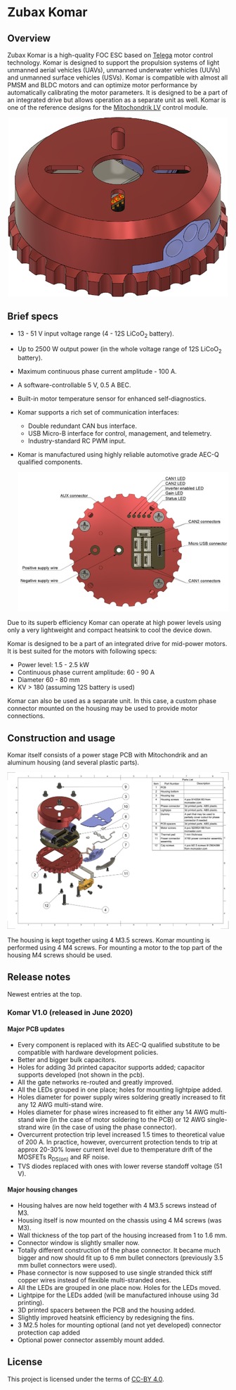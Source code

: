 # Zubax Komar

## Overview

Zubax Komar is a high-quality FOC ESC based on [Telega](https://zubax.com/technologies/telega) motor control technology. Komar is designed to support the propulsion systems of light unmanned aerial vehicles (UAVs), unmanned underwater vehicles (UUVs) and unmanned surface vehicles (USVs). Komar is compatible with almost all PMSM and BLDC motors and can optimize motor performance by automatically calibrating the motor parameters. It is designed to be a part of an integrated drive but allows operation as a separate unit as well. Komar is one of the reference designs for the [Mitochondrik LV](https://zubax.com/products/mitochondrik-lv) control module.

<p align="center">
<img src="pics/Komar.png" alt="drawing" width="500"/>
</p>

## Brief specs

* 13 - 51 V input voltage range (4 - 12S LiCoO<sub>2</sub> battery).
* Up to 2500 W output power (in the whole voltage range of 12S LiCoO<sub>2</sub> battery).
* Maximum continuous phase current amplitude - 100 A.
*  A software-controllable 5 V, 0.5 A BEC.
*  Built-in motor temperature sensor for enhanced self-diagnostics.
* Komar supports a rich set of communication interfaces:
  * Double redundant CAN bus interface.
  * USB Micro-B interface for control, management, and telemetry.
  * Industry-standard RC PWM input.

* Komar is manufactured using highly reliable automotive grade AEC-Q qualified components.

  <img src="pics/connectors leds.png" alt="Komar connectors and LEDs placement" style="zoom:50%;"/>

Due to its superb efficiency Komar can operate at high power levels using only a very lightweight and compact heatsink to cool the device down. 

Komar is designed to be a part of an integrated drive for mid-power motors. It is best suited for the motors with following specs:

* Power level: 1.5 - 2.5 kW
* Continuous phase current amplitude: 60 - 90 A
* Diameter 60 - 80 mm
* KV > 180 (assuming 12S battery is used)

Komar can also be used as a separate unit. In this case, a custom phase connector mounted on the housing may be used to provide motor connections.

## Construction and usage

Komar itself consists of a power stage PCB with Mitochondrik and an aluminum housing (and several plastic parts).

<img src="pics/blow scheme.png" alt="Komar blow scheme" style="zoom:100%;"/>

The housing is kept together using 4 M3.5 screws. Komar mounting is performed using 4 M4 screws. For mounting a motor to the top part of the housing M4 screws should be used. 

## Release notes

Newest entries at the top.

### Komar V1.0 (released in June 2020)

#### Major PCB updates

* Every component is replaced with its AEC-Q qualified substitute to be compatible with hardware development policies.
* Better and bigger bulk capacitors.
* Holes for adding 3d printed capacitor supports added; capacitor supports  developed (not shown in the pcb).
* All the gate networks re-routed and greatly improved.
* All the LEDs grouped in one place; holes for mounting lightpipe added.
* Holes diameter for power supply wires soldering greatly increased to fit any 12 AWG multi-stand wire.
* Holes diameter for phase wires increased to fit either any 14 AWG multi-stand wire (in the case of motor soldering to the PCB) or 12 AWG single-strand wire (in the case of using the phase connector).
* Overcurrent protection trip level increased 1.5 times to theoretical value of 200 A. In practice, however, overcurrent protection tends to trip at approx 20-30% lower current level due to themperature drift of the MOSFETs R<sub>DS(on)</sub> and RF noise. 
* TVS diodes replaced with ones with lower reverse standoff voltage (51 V).

#### Major housing changes

* Housing halves are now held together with 4 M3.5 screws instead of M3.
* Housing itself is now mounted on the chassis using 4 M4 screws (was M3).
* Wall thickness of the top part of the housing increased from 1 to 1.6 mm.
* Connector window is slightly smaller now.
* Totally different construction of the phase connector. It became much bigger and now should fit up to 6 mm bullet connectors (previously 3.5 mm bullet connectors were used).
* Phase connector is now supposed to use single stranded thick stiff copper wires instead of flexible multi-stranded ones.    
* All the LEDs are grouped in one place now. Holes for the LEDs moved.
* Lightpipe for the LEDs added (will be manufactured inhouse using 3d printing).
* 3D printed spacers between the PCB and the housing added. 
* Slightly improved heatsink efficiency by redesigning the fins.
* 3 M2.5 holes for mounting optional (and not yet developed) connector protection cap added
* Optional power connector assembly  mount added. 

## License

This project is licensed under the terms of [CC-BY 4.0](https://creativecommons.org/licenses/by/4.0/).
